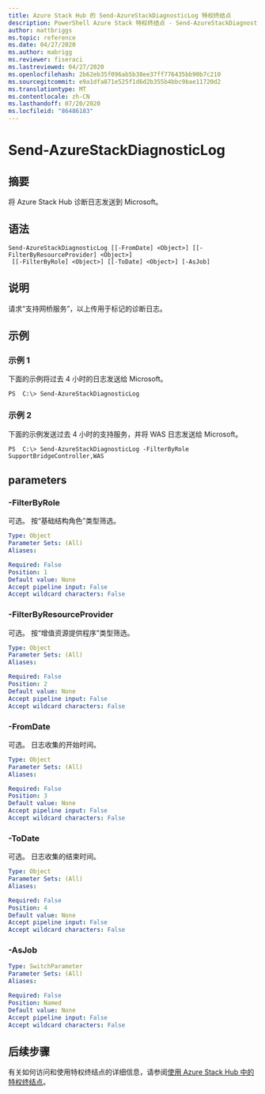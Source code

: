```yaml
---
title: Azure Stack Hub 的 Send-AzureStackDiagnosticLog 特权终结点
description: PowerShell Azure Stack 特权终结点 - Send-AzureStackDiagnosticLog 参考信息
author: mattbriggs
ms.topic: reference
ms.date: 04/27/2020
ms.author: mabrigg
ms.reviewer: fiseraci
ms.lastreviewed: 04/27/2020
ms.openlocfilehash: 2b62eb35f096ab5b38ee37ff776435bb90b7c210
ms.sourcegitcommit: e9a1dfa871e525f1d6d2b355b4bbc9bae11720d2
ms.translationtype: MT
ms.contentlocale: zh-CN
ms.lasthandoff: 07/20/2020
ms.locfileid: "86486183"
---
```

# <a name="send-azurestackdiagnosticlog"></a>Send-AzureStackDiagnosticLog

## <a name="synopsis"></a>摘要
将 Azure Stack Hub 诊断日志发送到 Microsoft。

## <a name="syntax"></a>语法

```
Send-AzureStackDiagnosticLog [[-FromDate] <Object>] [[-FilterByResourceProvider] <Object>]
 [[-FilterByRole] <Object>] [[-ToDate] <Object>] [-AsJob]
```

## <a name="description"></a>说明
请求“支持网桥服务”，以上传用于标记的诊断日志。

## <a name="examples"></a>示例

### <a name="example-1"></a>示例 1

下面的示例将过去 4 小时的日志发送给 Microsoft。

```
PS  C:\> Send-AzureStackDiagnosticLog
```

### <a name="example-2"></a>示例 2
下面的示例发送过去 4 小时的支持服务，并将 WAS 日志发送给 Microsoft。
```
PS  C:\> Send-AzureStackDiagnosticLog -FilterByRole SupportBridgeController,WAS
```

## <a name="parameters"></a>parameters

### <a name="-filterbyrole"></a>-FilterByRole
可选。
按“基础结构角色”类型筛选。

```yaml
Type: Object
Parameter Sets: (All)
Aliases:

Required: False
Position: 1
Default value: None
Accept pipeline input: False
Accept wildcard characters: False
```

### <a name="-filterbyresourceprovider"></a>-FilterByResourceProvider
可选。
按“增值资源提供程序”类型筛选。

```yaml
Type: Object
Parameter Sets: (All)
Aliases:

Required: False
Position: 2
Default value: None
Accept pipeline input: False
Accept wildcard characters: False
```

### <a name="-fromdate"></a>-FromDate
可选。
日志收集的开始时间。

```yaml
Type: Object
Parameter Sets: (All)
Aliases:

Required: False
Position: 3
Default value: None
Accept pipeline input: False
Accept wildcard characters: False
```

### <a name="-todate"></a>-ToDate
可选。
日志收集的结束时间。

```yaml
Type: Object
Parameter Sets: (All)
Aliases:

Required: False
Position: 4
Default value: None
Accept pipeline input: False
Accept wildcard characters: False
```

### <a name="-asjob"></a>-AsJob


```yaml
Type: SwitchParameter
Parameter Sets: (All)
Aliases:

Required: False
Position: Named
Default value: None
Accept pipeline input: False
Accept wildcard characters: False
```

## <a name="next-steps"></a>后续步骤

有关如何访问和使用特权终结点的详细信息，请参阅[使用 Azure Stack Hub 中的特权终结点](../../operator/azure-stack-privileged-endpoint.md)。
